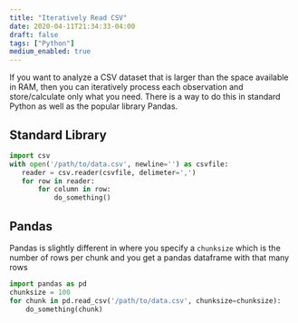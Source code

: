 ```yaml
---
title: "Iteratively Read CSV"
date: 2020-04-11T21:34:33-04:00
draft: false
tags: ["Python"]
medium_enabled: true
---
```


If you want to analyze a CSV dataset that is larger than the space available in RAM, then you can iteratively process each observation and store/calculate only what you need. There is a way to do this in standard Python as well as the popular library Pandas.

## Standard Library

 ```python
import csv
with open('/path/to/data.csv', newline='') as csvfile:
    reader = csv.reader(csvfile, delimeter=',')
    for row in reader:
        for column in row:
            do_something()
 ```

## Pandas

Pandas is slightly different in where you specify a `chunksize` which is the number of rows per chunk and you get a pandas dataframe with that many rows

```python
import pandas as pd
chunksize = 100
for chunk in pd.read_csv('/path/to/data.csv', chunksize=chunksize):
    do_something(chunk)
```


